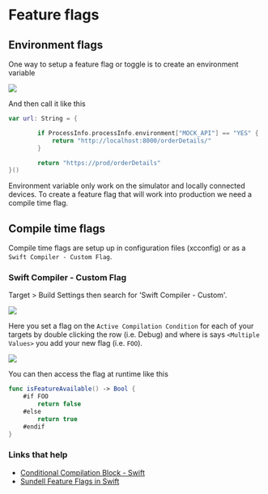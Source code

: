 # Feature flags

## Environment flags

One way to setup a feature flag or toggle is to create an environment variable

<img src="https://github.com/jrasmusson/ios-starter-kit/blob/master/howtos/images/environment-variable.png" />

And then call it like this

```swift
var url: String = {

        if ProcessInfo.processInfo.environment["MOCK_API"] == "YES" {
            return "http://localhost:8000/orderDetails/"
        }

        return "https://prod/orderDetails"
}()
```

Environment variable only work on the simulator and locally connected devices. To create a feature flag that will work into production we need a compile time flag.

## Compile time flags

Compile time flags are setup up in configuration files (xcconfig) or as a `Swift Compiler - Custom Flag`.

### Swift Compiler - Custom Flag

Target > Build Settings then search for 'Swift Compiler - Custom'.

<img src="https://github.com/jrasmusson/ios-starter-kit/blob/master/howtos/images/custom-flags.png" />

Here you set a flag on the `Active Compilation Condition` for each of your targets by double clicking the row (i.e. Debug) and where is says `<Multiple Values>` you add your new flag (i.e. `FOO`).

<img src="https://github.com/jrasmusson/ios-starter-kit/blob/master/howtos/images/compile-flag-foo.png" />

You can then access the flag at runtime like this

```swift
func isFeatureAvailable() -> Bool {
    #if FOO
        return false
    #else
        return true
    #endif
}
```

### Links that help
- [Conditional Compilation Block - Swift](https://docs.swift.org/swift-book/ReferenceManual/Statements.html)
- [Sundell Feature Flags in Swift](https://medium.com/@johnsundell/feature-flags-in-swift-e99b11f5ca57)
